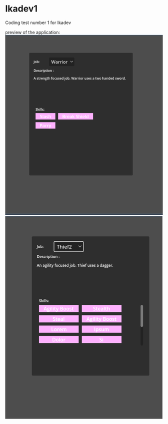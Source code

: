 # Ikadev1
Coding test number 1 for Ikadev 

preview of the application:
![screenshot](screenshots/ss1.PNG)
![screenshot](screenshots/ss2.PNG)